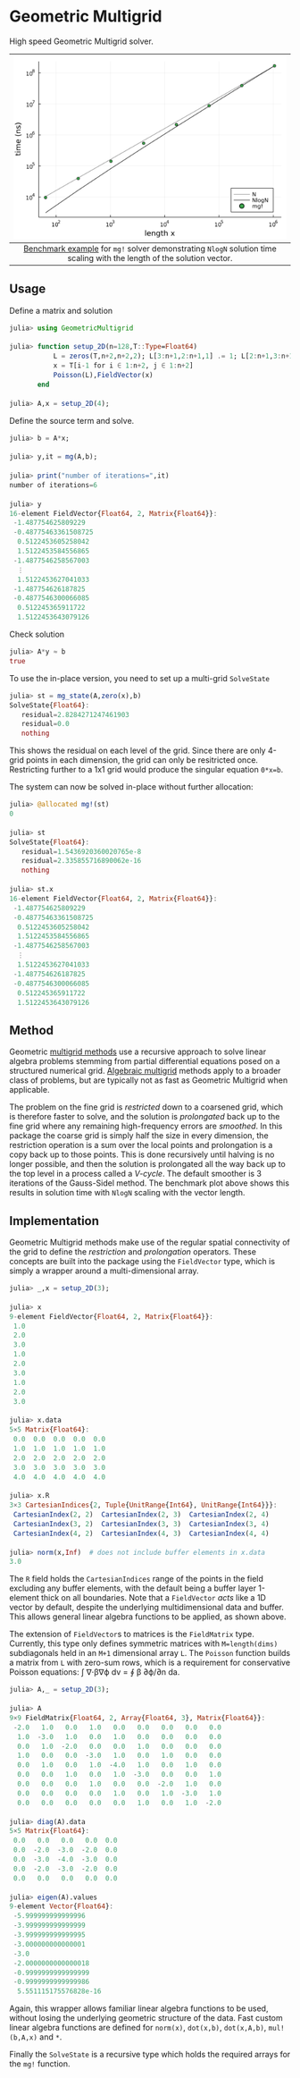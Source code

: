 # Geometric Multigrid

High speed Geometric Multigrid solver.

| ![mg solver benchmark](benchmark/MGscaling.png) | 
|:--:| 
| [Benchmark example](benchmark/benchmark.jl) for `mg!` solver demonstrating `NlogN` solution time scaling with the length of the solution vector.|

## Usage

Define a matrix and solution
```julia
julia> using GeometricMultigrid

julia> function setup_2D(n=128,T::Type=Float64)
           L = zeros(T,n+2,n+2,2); L[3:n+1,2:n+1,1] .= 1; L[2:n+1,3:n+1,2] .= 1; 
           x = T[i-1 for i ∈ 1:n+2, j ∈ 1:n+2]
           Poisson(L),FieldVector(x)
       end

julia> A,x = setup_2D(4);
```

Define the source term and solve.
```julia
julia> b = A*x;

julia> y,it = mg(A,b);

julia> print("number of iterations=",it)
number of iterations=6

julia> y
16-element FieldVector{Float64, 2, Matrix{Float64}}:
 -1.487754625809229
 -0.48775463361508725
  0.5122453605258042
  1.5122453584556865
 -1.4877546258567003
  ⋮
  1.5122453627041033
 -1.487754626187825
 -0.4877546300066085
  0.512245365911722
  1.5122453643079126
```

Check solution
```julia
julia> A*y ≈ b
true
```

To use the in-place version, you need to set up a multi-grid `SolveState`
```julia
julia> st = mg_state(A,zero(x),b)
SolveState{Float64}:
   residual=2.8284271247461903
   residual=0.0
   nothing
```
This shows the residual on each level of the grid. Since there are only 4-grid points in each dimension, the grid can only be resitricted once. Restricting further to a 1x1 grid would produce the singular equation `0*x=b`. 

The system can now be solved in-place without further allocation:
```julia
julia> @allocated mg!(st)
0

julia> st
SolveState{Float64}:
   residual=1.5436920360020765e-8
   residual=2.335855716890062e-16
   nothing

julia> st.x
16-element FieldVector{Float64, 2, Matrix{Float64}}:
 -1.487754625809229
 -0.48775463361508725
  0.5122453605258042
  1.5122453584556865
 -1.4877546258567003
  ⋮
  1.5122453627041033
 -1.487754626187825
 -0.4877546300066085
  0.512245365911722
  1.5122453643079126
```

## Method

Geometric [multigrid methods](https://en.wikipedia.org/wiki/Multigrid_method) use a recursive approach to solve linear algebra problems stemming from partial differential equations posed on a structured numerical grid. [Algebraic multigrid](https://github.com/JuliaLinearAlgebra/AlgebraicMultigrid.jl) methods apply to a broader class of problems, but are typically not as fast as Geometric Multigrid when applicable. 

The problem on the fine grid is _restricted_ down to a coarsened grid, which is therefore faster to solve, and the solution is _prolongated_ back up to the fine grid where any remaining high-frequency errors are _smoothed_. In this package the coarse grid is simply half the size in every dimension, the restriction operation is a sum over the local points and prolongation is a copy back up to those points. This is done recursively until halving is no longer possible, and then the solution is prolongated all the way back up to the top level in a process called a _V-cycle_. The default smoother is 3 iterations of the Gauss-Sidel method. The benchmark plot above shows this results in solution time with `NlogN` scaling with the vector length.

## Implementation

Geometric Multigrid methods make use of the regular spatial connectivity of the grid to define the _restriction_ and _prolongation_ operators. These concepts are built into the package using the `FieldVector` type, which is simply a wrapper around a multi-dimensional array. 
```julia
julia> _,x = setup_2D(3);

julia> x
9-element FieldVector{Float64, 2, Matrix{Float64}}:
 1.0
 2.0
 3.0
 1.0
 2.0
 3.0
 1.0
 2.0
 3.0

julia> x.data
5×5 Matrix{Float64}:
 0.0  0.0  0.0  0.0  0.0
 1.0  1.0  1.0  1.0  1.0
 2.0  2.0  2.0  2.0  2.0
 3.0  3.0  3.0  3.0  3.0
 4.0  4.0  4.0  4.0  4.0

julia> x.R
3×3 CartesianIndices{2, Tuple{UnitRange{Int64}, UnitRange{Int64}}}:
 CartesianIndex(2, 2)  CartesianIndex(2, 3)  CartesianIndex(2, 4)
 CartesianIndex(3, 2)  CartesianIndex(3, 3)  CartesianIndex(3, 4)
 CartesianIndex(4, 2)  CartesianIndex(4, 3)  CartesianIndex(4, 4)

julia> norm(x,Inf)  # does not include buffer elements in x.data
3.0
```
The `R` field holds the `CartesianIndices` range of the points in the field excluding any buffer elements, with the default being a buffer layer 1-element thick on all boundaries. Note that a `FieldVector` _acts_ like a 1D vector by default, despite the underlying multidimensional data and buffer. This allows general linear algebra functions to be applied, as shown above.

The extension of `FieldVector`s to matrices is the `FieldMatrix` type. Currently, this type only defines symmetric matrices with `M=length(dims)` subdiagonals held in an `M+1` dimensional array `L`. The `Poisson` function builds a matrix from `L` with zero-sum rows, which is a requirement for conservative Poisson equations: ∫ ∇⋅β∇ϕ dv = ∮ β ∂ϕ/∂n da.
```julia
julia> A,_ = setup_2D(3);

julia> A
9×9 FieldMatrix{Float64, 2, Array{Float64, 3}, Matrix{Float64}}:
 -2.0   1.0   0.0   1.0   0.0   0.0   0.0   0.0   0.0
  1.0  -3.0   1.0   0.0   1.0   0.0   0.0   0.0   0.0
  0.0   1.0  -2.0   0.0   0.0   1.0   0.0   0.0   0.0
  1.0   0.0   0.0  -3.0   1.0   0.0   1.0   0.0   0.0
  0.0   1.0   0.0   1.0  -4.0   1.0   0.0   1.0   0.0
  0.0   0.0   1.0   0.0   1.0  -3.0   0.0   0.0   1.0
  0.0   0.0   0.0   1.0   0.0   0.0  -2.0   1.0   0.0
  0.0   0.0   0.0   0.0   1.0   0.0   1.0  -3.0   1.0
  0.0   0.0   0.0   0.0   0.0   1.0   0.0   1.0  -2.0

julia> diag(A).data
5×5 Matrix{Float64}:
 0.0   0.0   0.0   0.0  0.0
 0.0  -2.0  -3.0  -2.0  0.0
 0.0  -3.0  -4.0  -3.0  0.0
 0.0  -2.0  -3.0  -2.0  0.0
 0.0   0.0   0.0   0.0  0.0

julia> eigen(A).values
9-element Vector{Float64}:
 -5.999999999999996
 -3.999999999999999
 -3.999999999999995
 -3.000000000000001
 -3.0
 -2.0000000000000018
 -0.9999999999999999
 -0.9999999999999986
  5.551115175576828e-16
```
Again, this wrapper allows familiar linear algebra functions to be used, without losing the underlying geometric structure of the data. Fast custom linear algebra functions are defined for `norm(x)`, `dot(x,b)`, `dot(x,A,b)`, `mul!(b,A,x)` and `*`.

Finally the `SolveState` is a recursive type which holds the required arrays for the `mg!` function. 
